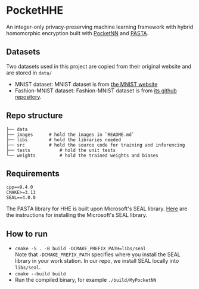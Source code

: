 # PocketHHE 
An integer-only privacy-preserving machine learning framework with hybrid homomorphic encryption built with [PocketNN](https://github.com/khoaguin/PocketNN) and [PASTA](https://github.com/IAIK/hybrid-HE-framework).
## Datasets
Two datasets used in this project are copied from their original website and are stored in `data/`
- MNIST dataset: MNIST dataset is from [the MNIST website](http://yann.lecun.com/exdb/mnist/)
- Fashion-MNIST dataset: Fashion-MNIST dataset is from [its github repository](https://github.com/zalandoresearch/fashion-mnist).

## Repo structure
```
├── data              
├── images      # hold the images in `README.md`
├── libs        # hold the libraries needed
├── src         # hold the source code for training and inferencing
├── tests           # hold the unit tests
└── weights         # hold the trained weights and biases
 ```

## Requirements
`cpp==9.4.0`   
`CMAKE>=3.13`  
`SEAL==4.0.0`  

The PASTA library for HHE is built upon Microsoft's SEAL library. [Here](https://github.com/microsoft/SEAL) are the instructions for installing the Microsoft's SEAL library. 


## How to run
- `cmake -S . -B build -DCMAKE_PREFIX_PATH=libs/seal`  
Note that `-DCMAKE_PREFIX_PATH` specifies where you install the SEAL library in your work station. In our repo, we install SEAL locally into `libs/seal`.
- `cmake --build build`
- Run the compiled binary, for example `./build/MyPocketNN`